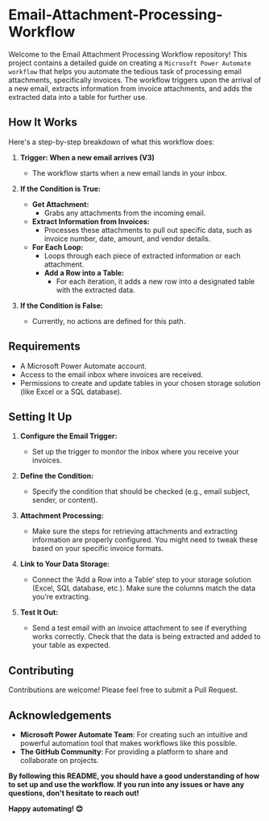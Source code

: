 # Email-Attachment-Processing-Workflow

Welcome to the Email Attachment Processing Workflow repository! This project contains a detailed guide on creating a `Microsoft Power Automate workflow` that helps you automate the tedious task of processing email attachments, specifically invoices. The workflow triggers upon the arrival of a new email, extracts information from invoice attachments, and adds the extracted data into a table for further use.

## How It Works

Here's a step-by-step breakdown of what this workflow does:

1. **Trigger: When a new email arrives (V3)**
   - The workflow starts when a new email lands in your inbox.

2. **If the Condition is True:**
   - **Get Attachment:**
     - Grabs any attachments from the incoming email.
   - **Extract Information from Invoices:**
     - Processes these attachments to pull out specific data, such as invoice number, date, amount, and vendor details.
   - **For Each Loop:**
     - Loops through each piece of extracted information or each attachment.
     - **Add a Row into a Table:**
       - For each iteration, it adds a new row into a designated table with the extracted data.

3. **If the Condition is False:**
   - Currently, no actions are defined for this path.


## Requirements

- A Microsoft Power Automate account.
- Access to the email inbox where invoices are received.
- Permissions to create and update tables in your chosen storage solution (like Excel or a SQL database).


## Setting It Up

1. **Configure the Email Trigger:**
   - Set up the trigger to monitor the inbox where you receive your invoices.

2. **Define the Condition:**
   - Specify the condition that should be checked (e.g., email subject, sender, or content).

3. **Attachment Processing:**
   - Make sure the steps for retrieving attachments and extracting information are properly configured. You might need to tweak these based on your specific invoice formats.

4. **Link to Your Data Storage:**
   - Connect the ‘Add a Row into a Table’ step to your storage solution (Excel, SQL database, etc.). Make sure the columns match the data you’re extracting.

5. **Test It Out:**
   - Send a test email with an invoice attachment to see if everything works correctly. Check that the data is being extracted and added to your table as expected.


## Contributing

Contributions are welcome! Please feel free to submit a Pull Request.


## Acknowledgements

- **Microsoft Power Automate Team**: For creating such an intuitive and powerful automation tool that makes workflows like this possible.
- **The GitHub Community**: For providing a platform to share and collaborate on projects.


**By following this README, you should have a good understanding of how to set up and use the workflow. If you run into any issues or have any questions, don't hesitate to reach out!**

**Happy automating! 😊**







